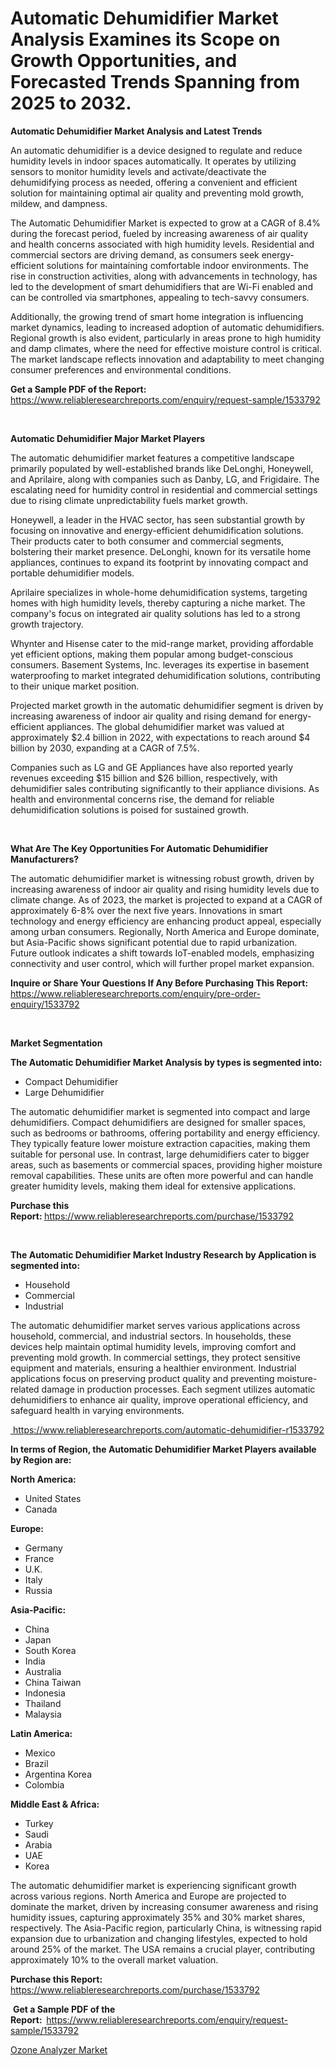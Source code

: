<p><h1>Automatic Dehumidifier Market Analysis Examines its Scope on Growth Opportunities, and Forecasted Trends Spanning from 2025 to 2032.</h1></p><p><strong>Automatic Dehumidifier Market Analysis and Latest Trends</strong></p>
<p><p>An automatic dehumidifier is a device designed to regulate and reduce humidity levels in indoor spaces automatically. It operates by utilizing sensors to monitor humidity levels and activate/deactivate the dehumidifying process as needed, offering a convenient and efficient solution for maintaining optimal air quality and preventing mold growth, mildew, and dampness.</p><p>The Automatic Dehumidifier Market is expected to grow at a CAGR of 8.4% during the forecast period, fueled by increasing awareness of air quality and health concerns associated with high humidity levels. Residential and commercial sectors are driving demand, as consumers seek energy-efficient solutions for maintaining comfortable indoor environments. The rise in construction activities, along with advancements in technology, has led to the development of smart dehumidifiers that are Wi-Fi enabled and can be controlled via smartphones, appealing to tech-savvy consumers.</p><p>Additionally, the growing trend of smart home integration is influencing market dynamics, leading to increased adoption of automatic dehumidifiers. Regional growth is also evident, particularly in areas prone to high humidity and damp climates, where the need for effective moisture control is critical. The market landscape reflects innovation and adaptability to meet changing consumer preferences and environmental conditions.</p></p>
<p><strong>Get a Sample PDF of the Report:&nbsp;</strong> <a href="https://www.reliableresearchreports.com/enquiry/request-sample/1533792?utm_campaign=3557&utm_medium=2&utm_source=Github&utm_content=ia&utm_term=08042025&utm_id=automatic-dehumidifier">https://www.reliableresearchreports.com/enquiry/request-sample/1533792</a></p>
<p>&nbsp;</p>
<p><strong>Automatic Dehumidifier Major Market Players</strong></p>
<p><p>The automatic dehumidifier market features a competitive landscape primarily populated by well-established brands like DeLonghi, Honeywell, and Aprilaire, along with companies such as Danby, LG, and Frigidaire. The escalating need for humidity control in residential and commercial settings due to rising climate unpredictability fuels market growth.</p><p>Honeywell, a leader in the HVAC sector, has seen substantial growth by focusing on innovative and energy-efficient dehumidification solutions. Their products cater to both consumer and commercial segments, bolstering their market presence. DeLonghi, known for its versatile home appliances, continues to expand its footprint by innovating compact and portable dehumidifier models.</p><p>Aprilaire specializes in whole-home dehumidification systems, targeting homes with high humidity levels, thereby capturing a niche market. The company's focus on integrated air quality solutions has led to a strong growth trajectory.</p><p>Whynter and Hisense cater to the mid-range market, providing affordable yet efficient options, making them popular among budget-conscious consumers. Basement Systems, Inc. leverages its expertise in basement waterproofing to market integrated dehumidification solutions, contributing to their unique market position.</p><p>Projected market growth in the automatic dehumidifier segment is driven by increasing awareness of indoor air quality and rising demand for energy-efficient appliances. The global dehumidifier market was valued at approximately $2.4 billion in 2022, with expectations to reach around $4 billion by 2030, expanding at a CAGR of 7.5%.</p><p>Companies such as LG and GE Appliances have also reported yearly revenues exceeding $15 billion and $26 billion, respectively, with dehumidifier sales contributing significantly to their appliance divisions. As health and environmental concerns rise, the demand for reliable dehumidification solutions is poised for sustained growth.</p></p>
<p>&nbsp;</p>
<p><strong>What Are The Key Opportunities For Automatic Dehumidifier Manufacturers?</strong></p>
<p><p>The automatic dehumidifier market is witnessing robust growth, driven by increasing awareness of indoor air quality and rising humidity levels due to climate change. As of 2023, the market is projected to expand at a CAGR of approximately 6-8% over the next five years. Innovations in smart technology and energy efficiency are enhancing product appeal, especially among urban consumers. Regionally, North America and Europe dominate, but Asia-Pacific shows significant potential due to rapid urbanization. Future outlook indicates a shift towards IoT-enabled models, emphasizing connectivity and user control, which will further propel market expansion.</p></p>
<p><strong>Inquire or Share Your Questions If Any Before Purchasing This Report:</strong> <a href="https://www.reliableresearchreports.com/enquiry/pre-order-enquiry/1533792?utm_campaign=3557&utm_medium=2&utm_source=Github&utm_content=ia&utm_term=08042025&utm_id=automatic-dehumidifier">https://www.reliableresearchreports.com/enquiry/pre-order-enquiry/1533792</a></p>
<p>&nbsp;</p>
<p><strong>Market Segmentation</strong></p>
<p><strong>The Automatic Dehumidifier Market Analysis by types is segmented into:</strong></p>
<p><ul><li>Compact Dehumidifier</li><li>Large Dehumidifier</li></ul></p>
<p><p>The automatic dehumidifier market is segmented into compact and large dehumidifiers. Compact dehumidifiers are designed for smaller spaces, such as bedrooms or bathrooms, offering portability and energy efficiency. They typically feature lower moisture extraction capacities, making them suitable for personal use. In contrast, large dehumidifiers cater to bigger areas, such as basements or commercial spaces, providing higher moisture removal capabilities. These units are often more powerful and can handle greater humidity levels, making them ideal for extensive applications.</p></p>
<p><strong>Purchase this Report:&nbsp;</strong><a href="https://www.reliableresearchreports.com/purchase/1533792?utm_campaign=3557&utm_medium=2&utm_source=Github&utm_content=ia&utm_term=08042025&utm_id=automatic-dehumidifier">https://www.reliableresearchreports.com/purchase/1533792</a></p>
<p>&nbsp;</p>
<p><strong>The Automatic Dehumidifier Market Industry Research by Application is segmented into:</strong></p>
<p><ul><li>Household</li><li>Commercial</li><li>Industrial</li></ul></p>
<p><p>The automatic dehumidifier market serves various applications across household, commercial, and industrial sectors. In households, these devices help maintain optimal humidity levels, improving comfort and preventing mold growth. In commercial settings, they protect sensitive equipment and materials, ensuring a healthier environment. Industrial applications focus on preserving product quality and preventing moisture-related damage in production processes. Each segment utilizes automatic dehumidifiers to enhance air quality, improve operational efficiency, and safeguard health in varying environments.</p></p>
<p><a href="https://www.reliableresearchreports.com/automatic-dehumidifier-r1533792?utm_campaign=3557&utm_medium=2&utm_source=Github&utm_content=ia&utm_term=08042025&utm_id=automatic-dehumidifier">&nbsp;https://www.reliableresearchreports.com/automatic-dehumidifier-r1533792</a></p>
<p><strong>In terms of Region, the Automatic Dehumidifier Market Players available by Region are:</strong></p>
<p>
    <p> <strong> North America: </strong>
        <ul>
            <li>United States</li>
            <li>Canada</li>
        </ul>
        </p> 
    <p> <strong> Europe: </strong>
        <ul>
            <li>Germany</li>
            <li>France</li>
            <li>U.K.</li>
            <li>Italy</li>
            <li>Russia</li>
        </ul>
        </p> 
    <p> <strong> Asia-Pacific: </strong>
        <ul>
            <li>China</li>
            <li>Japan</li>
            <li>South Korea</li>
            <li>India</li>
            <li>Australia</li>
            <li>China Taiwan</li>
            <li>Indonesia</li>
            <li>Thailand</li>
            <li>Malaysia</li>
        </ul>
        </p> 
    <p> <strong> Latin America: </strong>
        <ul>
            <li>Mexico</li>
            <li>Brazil</li>
            <li>Argentina Korea</li>
            <li>Colombia</li>
        </ul>
        </p> 
    <p> <strong> Middle East & Africa: </strong>
        <ul>
            <li>Turkey</li>
            <li>Saudi</li>
            <li>Arabia</li>
            <li>UAE</li>
            <li>Korea</li>
        </ul>
    </p>
    </p>
<p><p>The automatic dehumidifier market is experiencing significant growth across various regions. North America and Europe are projected to dominate the market, driven by increasing consumer awareness and rising humidity issues, capturing approximately 35% and 30% market shares, respectively. The Asia-Pacific region, particularly China, is witnessing rapid expansion due to urbanization and changing lifestyles, expected to hold around 25% of the market. The USA remains a crucial player, contributing approximately 10% to the overall market valuation.</p></p>
<p><strong>Purchase this Report: </strong><a href="https://www.reliableresearchreports.com/purchase/1533792?utm_campaign=3557&utm_medium=2&utm_source=Github&utm_content=ia&utm_term=08042025&utm_id=automatic-dehumidifier">https://www.reliableresearchreports.com/purchase/1533792</a></p>
<p>&nbsp;<strong>Get a Sample PDF of the Report:&nbsp;&nbsp;</strong><a href="https://www.reliableresearchreports.com/enquiry/request-sample/1533792?utm_campaign=3557&utm_medium=2&utm_source=Github&utm_content=ia&utm_term=08042025&utm_id=automatic-dehumidifier">https://www.reliableresearchreports.com/enquiry/request-sample/1533792</a></p>
<p><strong></strong></p>
<p><p><a href="https://github.com/suzorfazlikb/Market-Research-Report-List-1/blob/main/ozone-analyzer-market.md?utm_campaign=3557&utm_medium=2&utm_source=Github&utm_content=ia&utm_term=08042025&utm_id=automatic-dehumidifier">Ozone Analyzer Market</a></p></p>